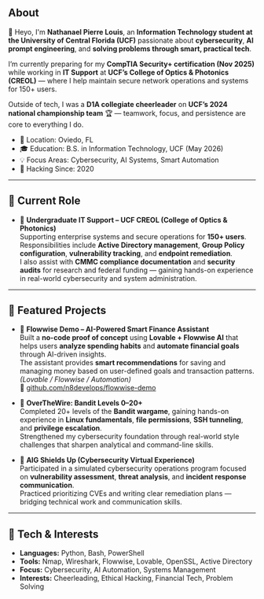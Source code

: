 
## About
👋 Heyo, I'm **Nathanael Pierre Louis**, an **Information Technology student at the University of Central Florida (UCF)** passionate about **cybersecurity**, **AI prompt engineering**, and **solving problems through smart, practical tech**.  

I’m currently preparing for my **CompTIA Security+ certification (Nov 2025)** while working in **IT Support** at **UCF’s College of Optics & Photonics (CREOL)** — where I help maintain secure network operations and systems for 150+ users.  

Outside of tech, I was a **D1A collegiate cheerleader** on **UCF’s 2024 national championship team** 🏆 — teamwork, focus, and persistence are core to everything I do.

- 📍 Location: Oviedo, FL  
- 🎓 Education: B.S. in Information Technology, UCF (May 2026)  
- 💡 Focus Areas: Cybersecurity, AI Systems, Smart Automation  
- 📅 Hacking Since: 2020  

---

## 💼 Current Role

- 🧩 **Undergraduate IT Support – UCF CREOL (College of Optics & Photonics)**  
  Supporting enterprise systems and secure operations for **150+ users**.  
  Responsibilities include **Active Directory management**, **Group Policy configuration**, **vulnerability tracking**, and **endpoint remediation**.  
  I also assist with **CMMC compliance documentation** and **security audits** for research and federal funding — gaining hands-on experience in real-world cybersecurity and system administration.

---

## 🚀 Featured Projects

- 💸 **Flowwise Demo – AI-Powered Smart Finance Assistant**  
  Built a **no-code proof of concept** using **Lovable + Flowwise AI** that helps users **analyze spending habits** and **automate financial goals** through AI-driven insights.  
  The assistant provides **smart recommendations** for saving and managing money based on user-defined goals and transaction patterns.  
  *(Lovable / Flowwise / Automation)*  
  🔗 [github.com/n8develops/flowwise-demo](https://github.com/n8develops/flowwise-demo)

- 🔐 **OverTheWire: Bandit Levels 0–20+**  
  Completed 20+ levels of the **Bandit wargame**, gaining hands-on experience in **Linux fundamentals**, **file permissions**, **SSH tunneling**, and **privilege escalation**.  
  Strengthened my cybersecurity foundation through real-world style challenges that sharpen analytical and command-line skills.

- 🧠 **AIG Shields Up (Cybersecurity Virtual Experience)**  
  Participated in a simulated cybersecurity operations program focused on **vulnerability assessment**, **threat analysis**, and **incident response communication**.  
  Practiced prioritizing CVEs and writing clear remediation plans — bridging technical work and communication skills.

---

## 🧰 Tech & Interests
- **Languages:** Python, Bash, PowerShell  
- **Tools:** Nmap, Wireshark, Flowwise, Lovable, OpenSSL, Active Directory  
- **Focus:** Cybersecurity, AI Automation, Systems Management  
- **Interests:** Cheerleading, Ethical Hacking, Financial Tech, Problem Solving  


